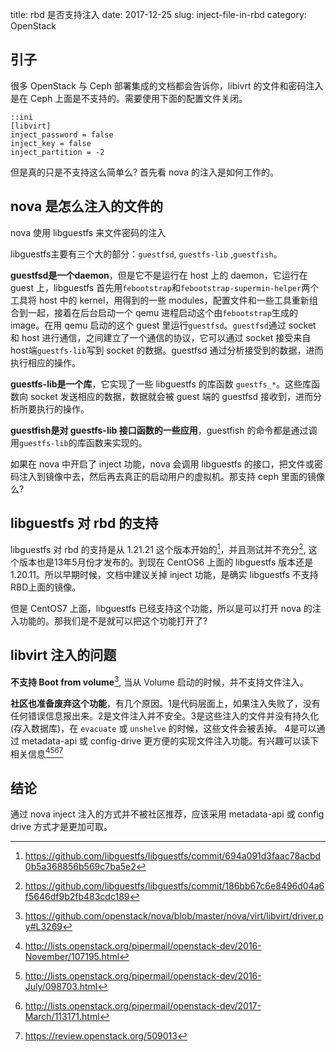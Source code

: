 title: rbd 是否支持注入
date: 2017-12-25
slug: inject-file-in-rbd
category: OpenStack

## 引子

很多 OpenStack 与 Ceph 部署集成的文档都会告诉你，libivrt 的文件和密码注入是在 Ceph 上面是不支持的。需要使用下面的配置文件关闭。

    ::ini
    [libvirt]
    inject_password = false
    inject_key = false
    inject_partition = -2

但是真的只是不支持这么简单么? 首先看 nova 的注入是如何工作的。

## nova 是怎么注入的文件的

nova 使用 libguestfs 来文件密码的注入

libguestfs主要有三个大的部分：`guestfsd`, `guestfs-lib` ,`guestfish`。

**guestfsd是一个daemon**，但是它不是运行在 host 上的 daemon，它运行在 guest 上，libguestfs 首先用`febootstrap`和`febootstrap-supermin-helper`两个工具将 host 中的 kernel，用得到的一些 modules，配置文件和一些工具重新组合到一起，接着在后台启动一个 qemu 进程启动这个由`febootstrap`生成的 image。在用 qemu 启动的这个 guest 里运行`guestfsd`。`guestfsd`通过 socket 和 host 进行通信，之间建立了一个通信的协议，它可以通过 socket 接受来自host端`guestfs-lib`写到 socket 的数据。guestfsd 通过分析接受到的数据，进而执行相应的操作。

**guestfs-lib是一个库**，它实现了一些 libguestfs 的库函数 `guestfs_*`。这些库函数向 socket 发送相应的数据，数据就会被 guest 端的 guestfsd 接收到，进而分析所要执行的操作。 

**guestfish是对 guestfs-lib 接口函数的一些应用**，guestfish 的命令都是通过调用`guestfs-lib`的库函数来实现的。

如果在 nova 中开启了 inject 功能，nova 会调用 libguestfs 的接口，把文件或密码注入到镜像中去，然后再去真正的启动用户的虚拟机。那支持 ceph 里面的镜像么?

## libguestfs 对 rbd 的支持

libguestfs 对 rbd 的支持是从 1.21.21 这个版本开始的[^1]，并且测试并不充分[^2], 这个版本也是13年5月份才发布的。到现在 CentOS6 上面的 libguestfs 版本还是 1.20.11。所以早期时候，文档中建议关掉 inject 功能，是确实 libguestfs 不支持RBD上面的镜像。

但是 CentOS7 上面，libguestfs 已经支持这个功能，所以是可以打开 nova 的注入功能的。那我们是不是就可以把这个功能打开了?

## libvirt 注入的问题

**不支持 Boot from volume**[^3], 当从 Volume 启动的时候，并不支持文件注入。

**社区也准备废弃这个功能**，有几个原因。1是代码层面上，如果注入失败了，没有任何错误信息报出来。2是文件注入并不安全。3是这些注入的文件并没有持久化(存入数据库)，在 `evacuate` 或 `unshelve` 的时候，这些文件会被丢掉。 4是可以通过 metadata-api 或 config-drive 更方便的实现文件注入功能。有兴趣可以读下相关信息[^4][^5][^6][^7]

## 结论

通过 nova inject 注入的方式并不被社区推荐，应该采用 metadata-api 或 config drive 方式才是更加可取。

[^1]: <https://github.com/libguestfs/libguestfs/commit/694a091d3faac78acbd0b5a368856b569c7ba5e2>
[^2]: <https://github.com/libguestfs/libguestfs/commit/186bb67c6e8496d04a6f5646df9b2fb483cdc189>
[^3]: <https://github.com/openstack/nova/blob/master/nova/virt/libvirt/driver.py#L3269>
[^4]: <http://lists.openstack.org/pipermail/openstack-dev/2016-November/107195.html>
[^5]: <http://lists.openstack.org/pipermail/openstack-dev/2016-July/098703.html>
[^6]: <http://lists.openstack.org/pipermail/openstack-dev/2017-March/113171.html>
[^7]: <https://review.openstack.org/509013>
[^8]: <https://blueprints.launchpad.net/nova/+spec/disable-file-injection-by-default>
